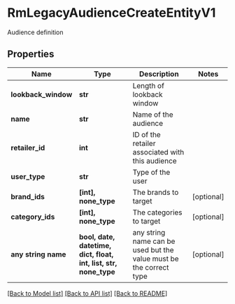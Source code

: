 # RmLegacyAudienceCreateEntityV1

Audience definition

## Properties
Name | Type | Description | Notes
------------ | ------------- | ------------- | -------------
**lookback_window** | **str** | Length of lookback window | 
**name** | **str** | Name of the audience | 
**retailer_id** | **int** | ID of the retailer associated with this audience | 
**user_type** | **str** | Type of the user | 
**brand_ids** | **[int], none_type** | The brands to target | [optional] 
**category_ids** | **[int], none_type** | The categories to target | [optional] 
**any string name** | **bool, date, datetime, dict, float, int, list, str, none_type** | any string name can be used but the value must be the correct type | [optional]

[[Back to Model list]](../README.md#documentation-for-models) [[Back to API list]](../README.md#documentation-for-api-endpoints) [[Back to README]](../README.md)


